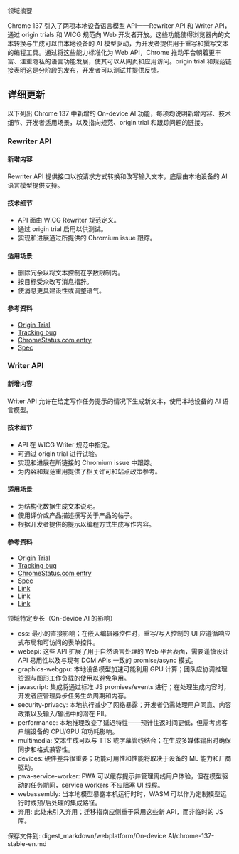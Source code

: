 领域摘要

Chrome 137 引入了两项本地设备语言模型 API——Rewriter API 和 Writer API，通过 origin trials 和 WICG 规范向 Web 开发者开放。这些功能使得浏览器内的文本转换与生成可以由本地设备的 AI 模型驱动，为开发者提供用于重写和撰写文本的编程工具。通过将这些能力标准化为 Web API，Chrome 推动平台朝着更丰富、注重隐私的语言功能发展，使其可以从网页和应用访问。origin trial 和规范链接表明这是分阶段的发布，开发者可以测试并提供反馈。

## 详细更新

以下列出 Chrome 137 中新增的 On-device AI 功能，每项均说明新增内容、技术细节、开发者适用场景，以及指向规范、origin trial 和跟踪问题的链接。

### Rewriter API

#### 新增内容
Rewriter API 提供接口以按请求方式转换和改写输入文本，底层由本地设备的 AI 语言模型提供支持。

#### 技术细节
- API 面由 WICG Rewriter 规范定义。
- 通过 origin trial 启用以供测试。
- 实现和进展通过所提供的 Chromium issue 跟踪。

#### 适用场景
- 删除冗余以将文本控制在字数限制内。
- 按目标受众改写消息措辞。
- 使消息更具建设性或调整语气。

#### 参考资料
- [Origin Trial](https://developer.chrome.com/origintrials/#/trials/active)
- [Tracking bug](https://bugs.chromium.org/p/chromium/issues/detail?id=358214322)
- [ChromeStatus.com entry](https://chromestatus.com/feature/5089854436556800)
- [Spec](https://wicg.github.io/rewriter-api/)

### Writer API

#### 新增内容
Writer API 允许在给定写作任务提示的情况下生成新文本，使用本地设备的 AI 语言模型。

#### 技术细节
- API 在 WICG Writer 规范中指定。
- 可通过 origin trial 进行试验。
- 实现和进展在所链接的 Chromium issue 中跟踪。
- 为内容和规范重用提供了相关许可和站点政策参考。

#### 适用场景
- 为结构化数据生成文本说明。
- 使用评价或产品描述撰写关于产品的帖子。
- 根据开发者提供的提示以编程方式生成写作内容。

#### 参考资料
- [Origin Trial](https://developer.chrome.com/origintrials/#/trials/active)
- [Tracking bug](https://bugs.chromium.org/p/chromium/issues/detail?id=357967382)
- [ChromeStatus.com entry](https://chromestatus.com/feature/5089855470993408)
- [Spec](https://wicg.github.io/writer-api/)
- [Link](https://creativecommons.org/licenses/by/4.0/)
- [Link](https://www.apache.org/licenses/LICENSE-2.0)
- [Link](https://developers.google.com/site-policies)

领域特定专长（On-device AI 的影响）

- css: 最小的直接影响；在嵌入编辑器控件时，重写/写入控制的 UI 应遵循响应式布局和可访问的表单控件。
- webapi: 这些 API 扩展了用于自然语言处理的 Web 平台表面，需要谨慎设计 API 易用性以及与现有 DOM APIs 一致的 promise/async 模式。
- graphics-webgpu: 本地设备模型加速可能利用 GPU 计算；团队应协调推理资源与图形工作负载的使用以避免争用。
- javascript: 集成将通过标准 JS promises/events 进行；在处理生成内容时，开发者应管理异步任务生命周期和内存。
- security-privacy: 本地执行减少了网络暴露；开发者仍需处理用户同意、内容政策以及输入/输出中的潜在 PII。
- performance: 本地推理改变了延迟特性——预计往返时间更低，但需考虑客户端设备的 CPU/GPU 和功耗影响。
- multimedia: 文本生成可以与 TTS 或字幕管线结合；在生成多媒体输出时确保同步和格式兼容性。
- devices: 硬件差异很重要；功能可用性和性能将取决于设备的 ML 能力和厂商驱动。
- pwa-service-worker: PWA 可以缓存提示并管理离线用户体验，但在模型驱动的任务期间，service workers 不应阻塞 UI 线程。
- webassembly: 当本地模型暴露本机运行时时，WASM 可以作为定制模型运行时或预/后处理的集成路径。
- 弃用: 此处未引入弃用；迁移指南应侧重于采用这些新 API，而非临时的 JS 库。

保存文件到: digest_markdown/webplatform/On-device AI/chrome-137-stable-en.md